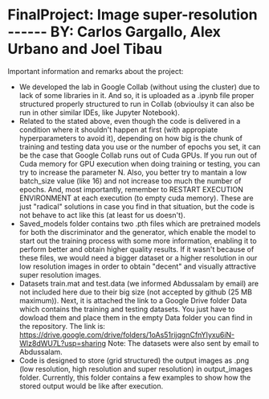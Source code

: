 # FinalProject: Image super-resolution ------ BY: Carlos Gargallo, Alex Urbano and Joel Tibau

Important information and remarks about the project:

- We developed the lab in Google Collab (without using the cluster) due to lack of some libraries in it. And so, it is uploaded as a .ipynb file proper structured
  properly structured to run in Collab (obvioulsy it can also be run in other similar IDEs, like Jupyter Notebook).
- Related to the stated above, even though the code is delivered in a condition where it shouldn't happen at first (with appropiate hyperparameters to avoid it), depending on how   big is the chunk of training and testing data you use or the number of epochs you set, it can be the case that Google Collab runs out of Cuda GPUs.
  If you run out of Cuda memory for GPU execution when doing training or testing, you can try to increase the parameter N. Also, you better try to mantain a low batch_size value     (like 16) and not increase too much the number of epochs. And, most importantly, remember to RESTART EXECUTION ENVIRONMENT at each execution (to empty cuda memory).
  These are just "radical" solutions in case you find in that situation, but the code is not behave to act like this (at least for us doesn't).
- Saved_models folder contains two .pth files which are pretrained models for both the discriminator and the generator, which enable the model to start out the training process     with some more information, enabling it to perform better and obtain higher quality results. If it wasn't because of these files, we would need a bigger dataset or a higher       resolution in our low resolution images in order to obtain "decent" and visually attractive super resolution images.
- Datasets train.mat and test.data (we informed Abdussalam by email) are not included here due to their big size (not accepted by github (25 MB maximum)). Next, it is attached the   link to a Google Drive folder Data which contains the training and testing datasets. You just have to dowload them and place them in the empty Data folder you can find in the     repository. The link is: https://drive.google.com/drive/folders/1oAs51rijqgnCfnYIyxu6iN-Wlz8dWU7L?usp=sharing
  Note: The datasets were also sent by email to Abdussalam.
- Code is designed to store (grid structured) the output images as .png (low resolution, high resolution and super resolution) in output_images folder.
  Currently, this folder contains a few examples to show how the stored output would be like after execution.

